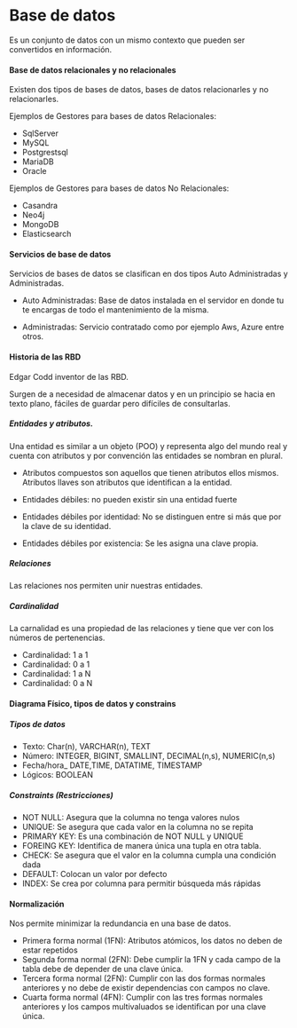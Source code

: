# Base de datos
Es un conjunto de datos con un mismo contexto que pueden ser convertidos en información.

#### Base de datos relacionales y no relacionales
Existen dos tipos de bases de datos, bases de datos relacionarles y no relacionarles.


Ejemplos de Gestores para bases de datos Relacionales:
- SqlServer
- MySQL
- Postgrestsql
- MariaDB
- Oracle

Ejemplos de Gestores para bases de datos No Relacionales:
- Casandra
- Neo4j
- MongoDB
- Elasticsearch

#### Servicios de base de datos
Servicios de bases de datos se clasifican en dos tipos Auto Administradas y Administradas.
- Auto Administradas: Base de datos instalada en el servidor en donde tu te encargas de todo el mantenimiento de la misma.

- Administradas: Servicio contratado como por ejemplo Aws, Azure entre otros.

#### Historia de las RBD

Edgar Codd inventor de las RBD.

Surgen de a necesidad de almacenar datos y en un principio se hacia en texto plano, fáciles de guardar pero difíciles de consultarlas.

##### Entidades y atributos.

Una entidad es similar a un objeto (POO) y representa algo del mundo real y cuenta con atributos y por convención las entidades se nombran en plural.

* Atributos compuestos son aquellos que tienen atributos ellos mismos.
Atributos llaves son atributos que identifican a la entidad.

* Entidades débiles: no pueden existir sin una entidad fuerte

* Entidades débiles por identidad: No se distinguen entre si más que por la clave de su identidad.

* Entidades débiles por existencia:  Se les asigna una clave propia.


##### Relaciones
Las relaciones nos permiten unir nuestras entidades.

##### Cardinalidad
La carnalidad es una propiedad de las relaciones y tiene que ver con los números de pertenencias.

* Cardinalidad: 1 a 1
* Cardinalidad: 0 a 1
* Cardinalidad: 1 a N
* Cardinalidad: 0 a N

#### Diagrama Físico, tipos de datos y constrains

##### Tipos de datos
* Texto: Char(n), VARCHAR(n), TEXT
* Número: INTEGER, BIGINT, SMALLINT, DECIMAL(n,s), NUMERIC(n,s)
* Fecha/hora_ DATE,TIME, DATATIME, TIMESTAMP
* Lógicos: BOOLEAN

##### Constraints (Restricciones)
* NOT NULL: Asegura que la columna no tenga valores nulos
* UNIQUE: Se asegura que cada valor en la columna no se repita
* PRIMARY KEY: Es una combinación de NOT NULL y UNIQUE
* FOREING KEY: Identifica de manera única una tupla en otra tabla.
* CHECK: Se asegura que el valor en la columna cumpla una condición dada
* DEFAULT: Colocan un valor por defecto
* INDEX: Se crea por columna para permitir búsqueda más rápidas


#### Normalización
Nos permite minimizar la redundancia en una base de datos.
* Primera forma normal (1FN): Atributos atómicos,  los datos no deben de estar repetidos
* Segunda forma normal (2FN): Debe cumplir la 1FN y cada campo de la tabla debe de depender de una clave única.
* Tercera forma normal (2FN): Cumplir con las dos formas normales anteriores y no debe de existir dependencias con campos no clave.
* Cuarta forma normal (4FN):  Cumplir con las tres formas normales anteriores y los campos multivaluados se identifican por una clave única.
